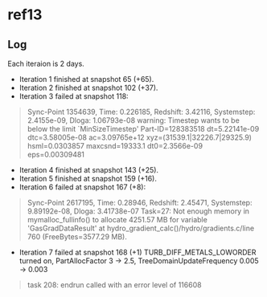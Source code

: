 # ref13

## Log

Each iteraion is 2 days.

- Iteration 1 finished at snapshot 65 (+65).
- Iteration 2 finished at snapshot 102 (+37).
- Iteration 3 failed at snapshot 118:
> Sync-Point 1354639, Time: 0.226185, Redshift: 3.42116, Systemstep: 2.4155e-09, Dloga: 1.06793e-08
> warning: Timestep wants to be below the limit `MinSizeTimestep'
> Part-ID=128383518  dt=5.22141e-09 dtc=3.58005e-08 ac=3.09765e+12 xyz=(31539.1|32226.7|29325.9)  hsml=0.0303857  maxcsnd=19333.1 dt0=2.3566e-09 eps=0.00309481
- Iteration 4 finished at snapshot 143 (+25).
- Iteration 5 finished at snapshot 159 (+16).
- Iteration 6 failed at snapshot 167 (+8):
> Sync-Point 2617195, Time: 0.28946, Redshift: 2.45471, Systemstep: 9.89192e-08, Dloga: 3.41738e-07
> Task=27: Not enough memory in mymalloc_fullinfo() to allocate 4251.57 MB for variable 'GasGradDataResult' at hydro_gradient_calc()/hydro/gradients.c/line 760 (FreeBytes=3577.29 MB).
- Iteration 7 failed at snapshot 168 (+1)
TURB_DIFF_METALS_LOWORDER turned on, PartAllocFactor 3 -> 2.5, TreeDomainUpdateFrequency 0.005 -> 0.003
> task 208: endrun called with an error level of 116608
